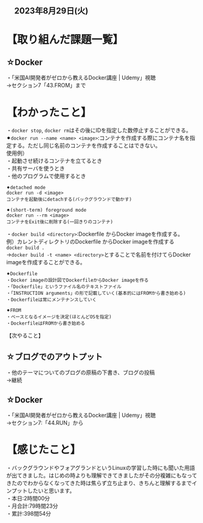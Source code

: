 ## 　2023年8月29日(火)
# 【取り組んだ課題一覧】
## ☆Docker
・「米国AI開発者がゼロから教えるDocker講座 | Udemy」視聴<br>
→セクション7「43.FROM」まで<br>
# 【わかったこと】
・`docker stop`, `docker rm`はその後にIDを指定した数停止することができる。<br>
⚫︎`docker run --name <name> <image>`:コンテナを作成する際にコンテナ名を指定する。ただし同じ名前のコンテナを作成することはできない。<br>
使用例）<br>
・起動させ続けるコンテナを立てるとき<br>
・共有サーバを使うとき<br>
・他のプログラムで使用するとき<br>
```
⚫︎detached mode
docker run -d <image>
コンテナを起動後にdetachする(バックグラウンドで動かす)

⚫︎(short-term) foreground mode
docker run --rm <image>
コンテナをExit後に削除する(一回きりのコンテナ)
```
・`docker build <directory>`:Dockerfile からDocker imageを作成する。<br>
例）カレントディレクトリのDockerfile からDocker imageを作成する<br>
`docker build .`<br>
→`docker build -t <name> <directory>`とすることで名前を付けてらDocker imageを作成することができる。<br>
```
⚫︎Dockerfile
・Docker imageの設計図でDockerfileからDocker imageを作る
・「Dockerfile」というファイル名のテキストファイル
・「INSTRUCTION arguments」の形で記載していく(基本的にはFROMから書き始める)
・Dockerfileは常にメンテナンスしていく
```
```
⚫︎FROM
・ベースとなるイメージを決定(ほとんどOSを指定)
・DockerfileはFROMから書き始める
```
【次やること】
## ☆ブログでのアウトプット
・他のテーマについてのブログの原稿の下書き、ブログの投稿<br>
→継続<br>
## ☆Docker
・「米国AI開発者がゼロから教えるDocker講座 | Udemy」視聴<br>
→セクション7:「44.RUN」から<br>
# 【感じたこと】
・バックグラウンドやフォアグランドというLinuxの学習した時にも聞いた用語が出てきました。はじめの時よりも理解できてきましたがその分複雑にもなってきたのでわからなくなってきた時は焦らず立ち止まり、きちんと理解するまでインプットしたいと思います。<br>
・本日:2時間00分<br>
・月合計:79時間23分<br>
・累計:398間54分<br>
